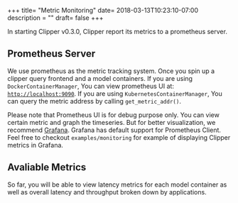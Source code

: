 +++
title= "Metric Monitoring"
date= 2018-03-13T10:23:10-07:00
description = ""
draft= false
+++

In starting Clipper v0.3.0, Clipper report its metrics to a prometheus server. 

## Prometheus Server
We use prometheus as the metric tracking system. Once you spin up a clipper query frontend and a model containers.
If you are using `DockerContainerManager`, You can view prometheus UI at: [`http://localhost:9090`](http://localhost:9090).
If you are using `KubernetesContainerManager`, You can query the metric address by calling `get_metric_addr()`.

Please note that Prometheus UI is for debug purpose only. You can view certain metric and graph the timeseries. But for better visualization, we recommend [Grafana](https://grafana.com/). Grafana has default support for Prometheus Client. Feel free to checkout `examples/monitoring` for example of displaying Clipper metrics in Grafana.

## Avaliable Metrics
So far, you will be able to view latency metrics for each model container as well as overall latency and throughput broken down by applications. 
